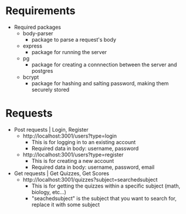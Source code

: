 # Requirements
- Required packages
    - body-parser
        - package to parse a request's body
    - express
        - package for running the server
    - pg
        - package for creating a connnection between the server and postgres
    - bcrypt
        - package for hashing and salting password, making them securely stored
# Requests
- Post requests | Login, Register
    - http://localhost:3001/users?type=login
        - This is for logging in to an existing account
        - Required data in body: username, password
    - http://localhost:3001/users?type=register
        - This is for creating a new account
        - Required data in body: username, password, email
- Get requests | Get Quizzes, Get Scores
    - http://localhost:3001/quizzes?subject=searchedsubject
        - This is for getting the quizzes within a specific subject (math, biology, etc...)
        - "seachedsubject" is the subject that you want to search for, replace it with some subject